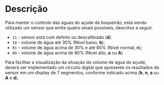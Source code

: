 # Descrição
  
Para manter o controle das águas do açude de boqueirão, está sendo utilizado um sensor que emite quatro sinais possíveis, descritos a seguir.

- `11` - sensor está com defeito ou descalibrado (**d**).
- `10` - volume de água até 30% (Nível baixo, **b**);
- `01` - volume de água acima de 30% e até 80% (Nível normal, **n**);
- `00` - volume de água acima de 80% (Nível alto, **a** ou **A**) 

Para facilitar a visualização da situação do volume de água do açude, deverá ser implementado um circuito digital que apresente os resultados do sensor em um display de 7 segmentos, conforme indicado acima (**b**, **n**, **a** ou **A** e **d**).
  